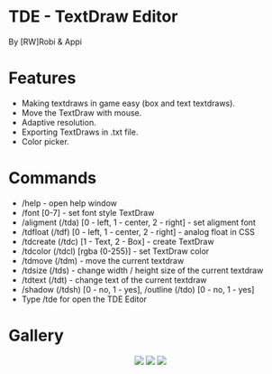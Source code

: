 # TDE - TextDraw Editor
By [RW]Robi & Appi

# Features

- Making textdraws in game easy (box and text textdraws).
- Move the TextDraw with mouse.
- Adaptive resolution.
- Exporting TextDraws in .txt file.
- Color picker.

# Commands

- /help - open help window
- /font [0-7] - set font style TextDraw
- /aligment (/tda) [0 - left, 1 - center, 2 - right] - set aligment font
- /tdfloat (/tdf) [0 - left, 1 - center, 2 - right] - analog float in CSS
- /tdcreate (/tdc) [1 - Text, 2 - Box] - create TextDraw
- /tdcolor (/tdcl) [rgba (0-255)] - set TextDraw color
- /tdmove (/tdm) - move the current textdraw
- /tdsize (/tds) - change width / height size of the current textdraw
- /tdtext (/tdt) - change text of the current textdraw
- /shadow (/tdsh) [0 - no, 1 - yes], /outline (/tdo) [0 - no, 1 - yes]
- Type /tde for open the TDE Editor

# Gallery

<p align="center">
  <img src="https://i.imgur.com/EccB6Jm.png"/>
  <img src="https://i.imgur.com/PRWuiAJ.gif"/>
  <img src="https://i.imgur.com/zOZrjDY.gif"/>
</p>
